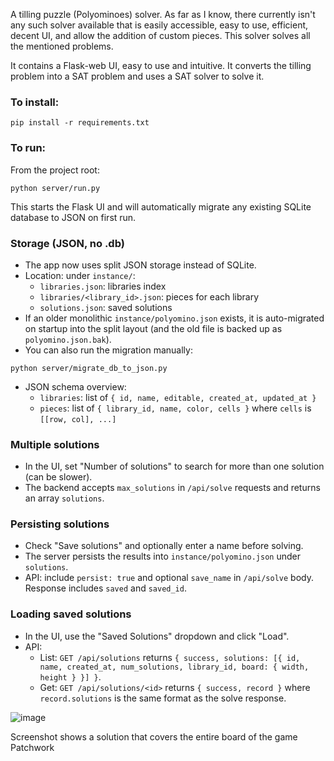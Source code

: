 A tilling puzzle (Polyominoes) solver. As far as I know, there currently isn't any such solver available that is easily accessible, easy to use, efficient, decent UI, and allow the addition of custom pieces. This solver solves all the mentioned problems.

It contains a Flask-web UI, easy to use and intuitive. It converts the tilling problem into a SAT problem and uses a SAT solver to solve it. 

### To install:

```
pip install -r requirements.txt
```

### To run:

From the project root:

```
python server/run.py
```

This starts the Flask UI and will automatically migrate any existing SQLite database to JSON on first run.

### Storage (JSON, no .db)

- The app now uses split JSON storage instead of SQLite.
- Location: under `instance/`:
  - `libraries.json`: libraries index
  - `libraries/<library_id>.json`: pieces for each library
  - `solutions.json`: saved solutions
- If an older monolithic `instance/polyomino.json` exists, it is auto-migrated on startup into the split layout (and the old file is backed up as `polyomino.json.bak`).
- You can also run the migration manually:

```
python server/migrate_db_to_json.py
```

- JSON schema overview:
  - `libraries`: list of `{ id, name, editable, created_at, updated_at }`
  - `pieces`: list of `{ library_id, name, color, cells }` where `cells` is `[[row, col], ...]`

### Multiple solutions

- In the UI, set "Number of solutions" to search for more than one solution (can be slower).
- The backend accepts `max_solutions` in `/api/solve` requests and returns an array `solutions`.

### Persisting solutions

- Check "Save solutions" and optionally enter a name before solving.
- The server persists the results into `instance/polyomino.json` under `solutions`.
- API: include `persist: true` and optional `save_name` in `/api/solve` body. Response includes `saved` and `saved_id`.

### Loading saved solutions

- In the UI, use the "Saved Solutions" dropdown and click "Load".
- API:
  - List: `GET /api/solutions` returns `{ success, solutions: [{ id, name, created_at, num_solutions, library_id, board: { width, height } }] }`.
  - Get: `GET /api/solutions/<id>` returns `{ success, record }` where `record.solutions` is the same format as the solve response.

![image](https://github.com/user-attachments/assets/1b48327d-5a3b-4f09-998e-ed799b940d92)

Screenshot shows a solution that covers the entire board of the game Patchwork
